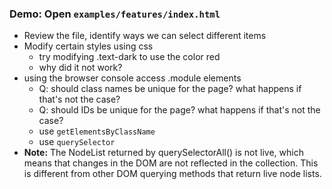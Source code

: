 
### Demo: Open `examples/features/index.html`
* Review the file, identify ways we can select different items
* Modify certain styles using css
  * try modifying .text-dark to use the color red
  * why did it not work?
* using the browser console access .module elements
  * Q: should class names be unique for the page? what happens if that's not the case?
  * Q: should IDs be unique for the page? what happens if that's not the case?
  * use `getElementsByClassName`
  * use `querySelector`
* **Note:** The NodeList returned by querySelectorAll() is not live, which means that changes in the DOM are not reflected in the collection. This is different from other DOM querying methods that return live node lists.
